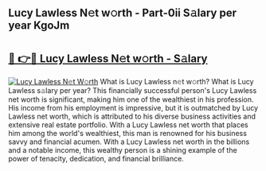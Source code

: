 ## Lucy Lawless N𝚎t w𝚘rth - Part-0ii S𝚊lary per year KgoJm

# <h2><a href="http://gc41rm.nevu.top/?p=Lucy+Lawless">🔗 👉🔴 Lucy Lawless N𝚎t w𝚘rth - S𝚊lary</a></h2>

[![Lucy Lawless N𝚎t W𝚘rth](https://i.imgur.com/Oavwk0R.jpeg)](http://gc41rm.nevu.top/?p=Lucy+Lawless)
What is Lucy Lawless n𝚎t w𝚘rth? What is Lucy Lawless s𝚊lary per year?
This financially successful person's Lucy Lawless net worth is significant, making him one of the wealthiest in his profession. His income from his employment is impressive, but it is outmatched by Lucy Lawless net worth, which is attributed to his diverse business activities and extensive real estate portfolio. With a Lucy Lawless net worth that places him among the world's wealthiest, this man is renowned for his business savvy and financial acumen. With a Lucy Lawless net worth in the billions and a notable income, this wealthy person is a shining example of the power of tenacity, dedication, and financial brilliance.
